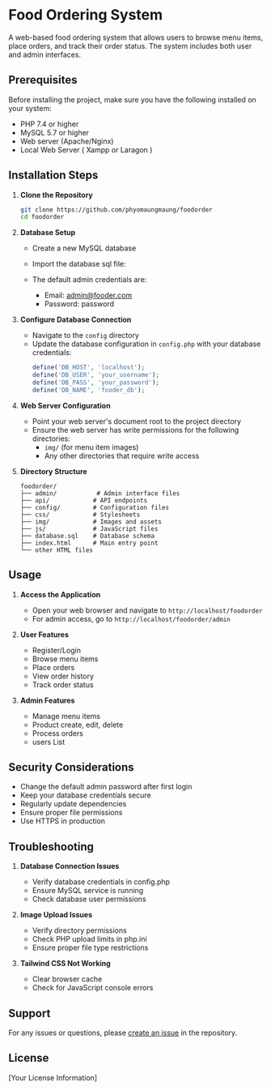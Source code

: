 # Food Ordering System

A web-based food ordering system that allows users to browse menu items, place orders, and track their order status. The system includes both user and admin interfaces.

## Prerequisites

Before installing the project, make sure you have the following installed on your system:

- PHP 7.4 or higher
- MySQL 5.7 or higher
- Web server (Apache/Nginx)
- Local Web Server ( Xampp or Laragon )

## Installation Steps

1. **Clone the Repository**

   ```bash
   git clone https://github.com/phyomaungmaung/foodorder
   cd foodorder
   ```

2. **Database Setup**

   - Create a new MySQL database
   - Import the database sql file:

   - The default admin credentials are:
     - Email: admin@fooder.com
     - Password: password

3. **Configure Database Connection**

   - Navigate to the `config` directory
   - Update the database configuration in `config.php` with your database credentials:
     ```php
     define('DB_HOST', 'localhost');
     define('DB_USER', 'your_username');
     define('DB_PASS', 'your_password');
     define('DB_NAME', 'fooder_db');
     ```

4. **Web Server Configuration**

   - Point your web server's document root to the project directory
   - Ensure the web server has write permissions for the following directories:
     - `img/` (for menu item images)
     - Any other directories that require write access

5. **Directory Structure**
   ```
   foodorder/
   ├── admin/           # Admin interface files
   ├── api/            # API endpoints
   ├── config/         # Configuration files
   ├── css/            # Stylesheets
   ├── img/            # Images and assets
   ├── js/             # JavaScript files
   ├── database.sql    # Database schema
   ├── index.html      # Main entry point
   └── other HTML files
   ```

## Usage

1. **Access the Application**

   - Open your web browser and navigate to `http://localhost/foodorder`
   - For admin access, go to `http://localhost/foodorder/admin`

2. **User Features**

   - Register/Login
   - Browse menu items
   - Place orders
   - View order history
   - Track order status

3. **Admin Features**
   - Manage menu items
   - Product create, edit, delete
   - Process orders
   - users List

## Security Considerations

- Change the default admin password after first login
- Keep your database credentials secure
- Regularly update dependencies
- Ensure proper file permissions
- Use HTTPS in production

## Troubleshooting

1. **Database Connection Issues**

   - Verify database credentials in config.php
   - Ensure MySQL service is running
   - Check database user permissions

2. **Image Upload Issues**

   - Verify directory permissions
   - Check PHP upload limits in php.ini
   - Ensure proper file type restrictions

3. **Tailwind CSS Not Working**
   - Clear browser cache
   - Check for JavaScript console errors

## Support

For any issues or questions, please [create an issue](https://github.com/phyomaungmaung/foodorder/issues) in the repository.

## License

[Your License Information]
